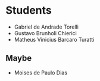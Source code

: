 # Students

- Gabriel de Andrade Torelli
- Gustavo Brunholi Chierici
- Matheus Vinicius Barcaro Turatti



## Maybe
- Moises de Paulo Dias
